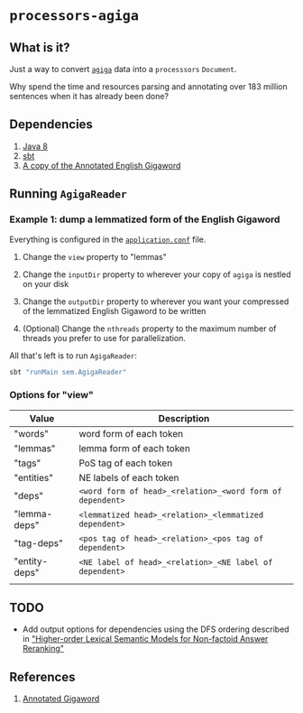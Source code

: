 # `processors-agiga`

## What is it?

Just a way to convert [`agiga`](https://github.com/mgormley/agiga) data into a `processsors` `Document`.  

Why spend the time and resources parsing and annotating over 183 million sentences when it has already been done?

## Dependencies

1. [Java 8](http://www.oracle.com/technetwork/java/javase/overview/java8-2100321.html)
2. [sbt](http://www.scala-sbt.org)
3. [A copy of the Annotated English Gigaword](https://catalog.ldc.upenn.edu/LDC2012T21)

## Running `AgigaReader`

### Example 1: dump a lemmatized form of the English Gigaword

Everything is configured in the [`application.conf`](src/main/resources/scala/application.conf) file.

1. Change the `view` property to "lemmas"  

2. Change the `inputDir` property to wherever your copy of `agiga` is nestled on your disk  

3. Change the `outputDir` property to wherever you want your compressed of the lemmatized English Gigaword to be written  
4. (Optional) Change the `nthreads` property to the maximum number of threads you prefer to use for parallelization.

All that's left is to run `AgigaReader`:

```scala
sbt "runMain sem.AgigaReader"
```

### Options for "view"
| Value         	| Description 	|
|---------------	|-------------	|
| "words"       	| word form of each token            	|
| "lemmas"      	| lemma form of each token            	|
| "tags"        	| PoS tag of each token             	|
| "entities"    	| NE labels of each token     	|
| "deps"        	| `<word form of head>_<relation>_<word form of dependent>`           	|
| "lemma-deps"  	| `<lemmatized head>_<relation>_<lemmatized dependent>`         	|
| "tag-deps"    	| `<pos tag of head>_<relation>_<pos tag of dependent>`         	|
| "entity-deps" 	| `<NE label of head>_<relation>_<NE label of dependent>`           	|
|               	|             	|


## TODO

- Add output options for dependencies using the DFS ordering described in ["Higher-order Lexical Semantic Models for Non-factoid Answer Reranking"](https://tacl2013.cs.columbia.edu/ojs/index.php/tacl/article/viewFile/550/122)


## References

1. [Annotated Gigaword](https://github.com/mgormley/agiga)
